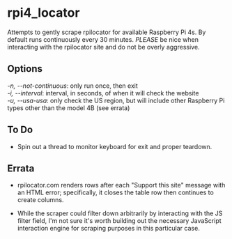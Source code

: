 # rpi4_locator
Attempts to gently scrape rpilocator for available Raspberry Pi 4s. By default runs continuously every 30 minutes. *PLEASE* be nice when interacting with the rpilocator site and do not be overly aggressive.

## Options
_-n, --not-continuous_: only run once, then exit\
_-i, --interval_: interval, in seconds, of when it will check the website\
_-u, --usa-usa_: only check the US region, but will include other Raspberry Pi types other than the model 4B (see errata)

## To Do
- Spin out a thread to monitor keyboard for exit and proper teardown.

## Errata
- rpilocator.com renders rows after each "Support this site" message with an HTML error; specifically, it closes the table row 
then continues to create columns.

- While the scraper could filter down arbitrarily by interacting with the JS filter field, I'm not sure it's worth building out the necessary JavaScript interaction engine for scraping purposes in this particular case.
